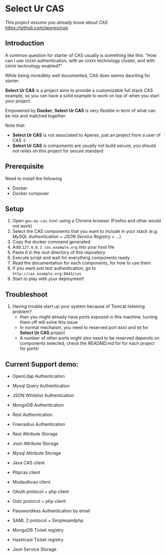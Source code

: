 # Select Ur CAS

*This project assume you already know about CAS https://github.com/apereo/cas*

## Introduction

A common question for starter of CAS usually is something like this: "How can I use `XXXXX` authentication, with an `XXXXX` technology cluster, and with `XXXXX` technology enabled?" 

While being incredibly well documented, CAS does seems daunting for starter. 

**Select Ur CAS** is a project aims to provide a customizable full stack CAS example, so you can have a solid example to work on top of when you start your project.

Empowered by **Docker**, **Select Ur CAS** is very flexible in term of what can be mix and matched together.

Note that:
- **Select Ur CAS** is not associated to Apereo, just an project from a user of CAS :)
- **Select Ur CAS** is components are usually not build secure, you should not relies on this project for secure standard

## Prerequisite

Need to install the following

- Docker
- Docker composer

## Setup

1. Open `gen-my-cas.html` using a Chrome browser (Firefox and other would not work)
2. Select the CAS components that you want to include in your stack (e.g. *MySQL Authentication* + *JSON Service Registry* + ...)
3. Copy the docker command generated
4. Add `127.0.0.1 cas.example.org` into your host file
5. Paste it in the root directory of this repository
7. Execute script and wait for everything components ready
8. Read the documentation for each components, for how to use them
8. If you want just test authentication, go to `http://cas.example.org:8443/cas`
9. Start to play with your deployment!

## Troubleshoot

1. Having trouble start up your system because of Tomcat listening problem? 
    - then you might already have ports exposed in this machine, turning them off will solve this issue
    - In normal mechaism, you need to reserved port `8443` and `80` for **Select Ur CAS** project
    - A number of other ports might also need to be reserved depends on components selected, check the *READMD.md* for for each project for ports!

## Current Support demo:
- OpenLdap Authentication
- Mysql Query Authentication
- JSON Whitelist Authentication
- MongoDB Authentication
- Rest Authentication
- Freeradius Authentication

- Rest Attribute Storage
- Json Attribute Storage
- Mysql Attribute Storage

- Java CAS client
- Phpcas client
- Modauthcas client

- OAuth protocol + php client
- Oidc protocol + php client
- Passwordless Authentication by email
- SAML 2 protocol + Simplesamlphp

- MongoDB Ticket registry
- Hazelcast Ticket registry

- Json Service Storage

